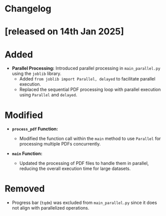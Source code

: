 # Changelog

# [released on 14th Jan 2025]

# Added
- **Parallel Processing:** Introduced parallel processing in `main_parallel.py` using the `joblib` library.
  - Added `from joblib import Parallel, delayed` to facilitate parallel execution.
  - Replaced the sequential PDF processing loop with parallel execution using `Parallel` and `delayed`.

# Modified
- **`process_pdf` Function:**
  - Modified the function call within the `main` method to use `Parallel` for processing multiple PDFs concurrently.
  
- **`main` Function:**
  - Updated the processing of PDF files to handle them in parallel, reducing the overall execution time for large datasets.

# Removed
- Progress bar (`tqdm`) was excluded from `main_parallel.py` since it does not align with parallelized operations.
